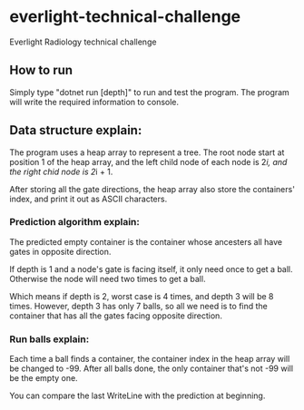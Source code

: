 # everlight-technical-challenge
Everlight Radiology technical challenge

## How to run
Simply type "dotnet run [depth]" to run and test the program. The program will write the required information to console.

## Data structure explain:
The program uses a heap array to represent a tree. The root node start at position 1 of the heap array, and the left child node of each node is 2*i, and the right chid node is 2*i + 1.

After storing all the gate directions, the heap array also store the containers' index, and print it out as ASCII characters.

### Prediction algorithm explain:
The predicted empty container is the container whose ancesters all have gates in opposite direction.

If depth is 1 and a node's gate is facing itself, it only need once to get a ball. Otherwise the node will need two times to get a ball.

Which means if depth is 2, worst case is 4 times, and depth 3 will be 8 times. However, depth 3 has only 7 balls, so all we need is to find the container that has all the gates facing opposite direction.

### Run balls explain:
Each time a ball finds a container, the container index in the heap array will be changed to -99. After all balls done, the only container that's not -99 will be the empty one.

You can compare the last WriteLine with the prediction at beginning.